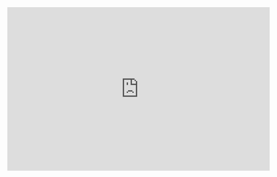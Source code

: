 <iframe title="business_insights_360" width="600" height="373.5" src="https://app.powerbi.com/view?r=eyJrIjoiNmNlYjExZTktYmQwNi00YWYzLWJmZDEtYmE4ZGEwYjUyZjE2IiwidCI6ImM2ZTU0OWIzLTVmNDUtNDAzMi1hYWU5LWQ0MjQ0ZGM1YjJjNCJ9" frameborder="0" allowFullScreen="true"></iframe>
